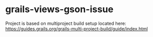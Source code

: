 # grails-views-gson-issue

Project is based on multiproject build setup located here: https://guides.grails.org/grails-multi-project-build/guide/index.html
